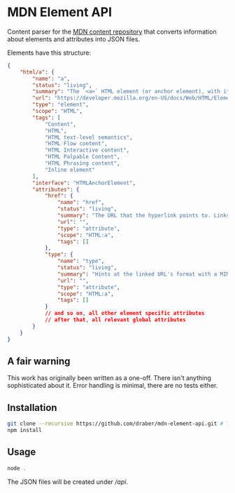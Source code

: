 # MDN Element API

Content parser for the [MDN content repository](https://github.com/mdn/content) that converts information about elements and attributes into JSON files.

Elements have this structure:

```json
{
    "html/a": {
        "name": "a",
        "status": "living",
        "summary": "The `<a>` HTML element (or anchor element), with its `href` attribute, creates a hyperlink to web pages, files, email addresses, locations in the same page, or anything else a URL can address.",
        "url": "https://developer.mozilla.org/en-US/docs/Web/HTML/Element/a",
        "type": "element",
        "scope": "HTML",
        "tags": [
            "Content",
            "HTML",
            "HTML text-level semantics",
            "HTML Flow content",
            "HTML Interactive content",
            "HTML Palpable Content",
            "HTML Phrasing content",
            "Inline element"
        ],
        "interface": "HTMLAnchorElement",
        "attributes": {
            "href": {
                "name": "href",
                "status": "living",
                "summary": "The URL that the hyperlink points to. Links are not restricted to HTTP-based URLs — they can use any URL scheme supported by browsers.",
                "url": "",
                "type": "attribute",
                "scope": "HTML:a",
                "tags": []
            },
            "type": {
                "name": "type",
                "status": "living",
                "summary": "Hints at the linked URL's format with a MIME type. No built-in functionality.",
                "url": "",
                "type": "attribute",
                "scope": "HTML:a",
                "tags": []
            }
            // and so on, all other element specific attributes
            // after that, all relevant global attributes
        }
    }
}
```

## A fair warning
This work has originally been written as a one-off. There isn't anything sophisticated about it. Error handling is minimal, there are no tests either.

## Installation

```bash
git clone --recursive https://github.com/draber/mdn-element-api.git # This might take a minute
npm install
```

## Usage
```javascript
node .
```
The JSON files will be created under _/api_.
